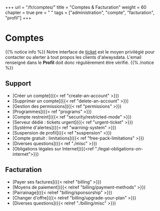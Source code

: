 +++
url = "/fr/comptes/"
title = "Comptes & Facturation"
weight = 60
chapter = true
pre = "<i class='fas fa-user-circle'></i>&nbsp;"
tags = ["administration", "compte", "facturation", "profil"]
+++

# Comptes

{{% notice info %}}
Notre interface de [ticket](https://admin.alwaysdata.com/support/) est le moyen privilégié pour contacter ou alerter à tout propos les clients d'alwaysdata. L'email renseigné dans le **Profil** doit donc régulièrement être vérifié.
{{% /notice %}}


## Support

- [Créer un compte]({{< ref "create-an-account" >}})
- [Supprimer un compte]({{< ref "delete-an-account" >}})
- [Gestion des permissions]({{< ref "permissions" >}})
- [Programmes]({{< ref "programs" >}})
- [Compte restreint]({{< ref "security/restricted-mode" >}})
- [Serveur dédié : tickets urgent]({{< ref "urgent-ticket" >}})
- [Système d'alertes]({{< ref "warning-system" >}})
- [Suspension de profil]({{< ref "suspension" >}})
- [Compte gratuit : limitations]({{< ref "free-pack-limitations" >}})
- [Diverses questions]({{< ref "./misc" >}})
- [Obligations légales sur Internet]({{<ref "./legal-obligations-on-internet">}})


## Facturation

- [Payer ses factures]({{< relref "billing" >}})
- [Moyens de paiement]({{< relref "billing/payment-methods" >}})
- [Parrainage]({{< relref "billing/sponsorship" >}})
- [Changer d'offre]({{< relref "billing/upgrade-your-plan" >}})
- [Diverses questions]({{< relref "./billing/misc" >}})

